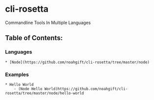 # cli-rosetta
Commandline Tools In Multiple Languages


## Table of Contents:

### Languages
    * [Node](https://github.com/noahgift/cli-rosetta/tree/master/node)

### Examples
    * Hello World
        - (Node Hello World)https://github.com/noahgift/cli-rosetta/tree/master/node/hello-world
